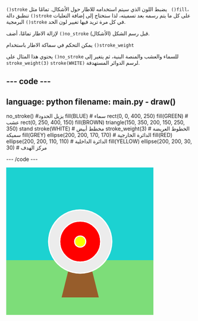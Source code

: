 `()stroke` يضبط اللون الذي سيتم استخدامه للاطار حول الأشكال. تمامًا مثل ` ()fill`، تنطبق دالة `()stroke` على كل ما يتم رسمه بعد تسميته، لذا ستحتاج إلى إضافة التعليات البرمجية `()stroke` في كل مرة تريد فيها تغيير لون الحد.

لإزالة الاطار تمامًا، أضف `()no_stroke` قبل رسم الشكل (الأشكال).

يمكن التحكم في سماكة الاطار باستخدام `()stroke_weight`

يحتوي هذا المثال على `()no_stroke` للسماء والعشب والمنصة البنية، ثم يتغير إلى `stroke_weight(3)` `stroke(WHITE)` لرسم الدوائر المستهدفة.

--- code ---
---
language: python
filename: main.py - draw()
---

  no_stroke() #يزيل الحدود fill(BLUE) # سماء rect(0, 0, 400, 250) fill(GREEN) # عشب rect(0, 250, 400, 150) fill(BROWN) triangle(150, 350, 200, 150, 250, 350)  stand stroke(WHITE) # مخطط أبيض stroke_weight(3) # الخطوط العريضة سميكة fill(GREY) ellipse(200, 200, 170, 170) # الدائرة الخارجية fill(RED) ellipse(200, 200, 110, 110) # الدائرة الداخلية fill(YELLOW) ellipse(200, 200, 30, 30) # مركز الهدف

--- /code ---

![مشهد رماية بحدود بيضاء سميكة على الدوائر وبدون حدود على المستطيلات أو المثلثات.](images/outline-circles.png)
